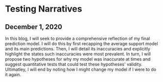# Testing Narratives  
## December 1, 2020

In this blog, I will seek to provide a comprehensive reflection of my final prediction model. I will do this by first recapping the average support model and its main predictions. Then, I will detail its inaccuracies and explicitly highlight the states such inaccuracies were most prevalent. In turn, I will propose two hypotheses for why my model was inaccurate at times and suggest quantitative tests that could test these hypotheses' validity. Ultimatley, I will end by noting how I might change my model if I were to do it again. 

